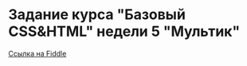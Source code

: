 <h1>Задание курса "Базовый CSS&HTML" недели 5 "Мультик" </h1>


<a href="https://jsfiddle.net/Nancyt33333/6ft7L50m/"> Ссылка на Fiddle</a>

